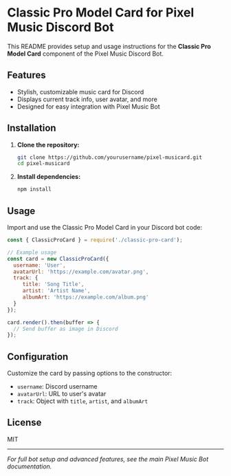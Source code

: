 # Classic Pro Model Card for Pixel Music Discord Bot

This README provides setup and usage instructions for the **Classic Pro Model Card** component of the Pixel Music Discord Bot.

## Features

- Stylish, customizable music card for Discord
- Displays current track info, user avatar, and more
- Designed for easy integration with Pixel Music Bot

## Installation

1. **Clone the repository:**
    ```bash
    git clone https://github.com/yourusername/pixel-musicard.git
    cd pixel-musicard
    ```

2. **Install dependencies:**
    ```bash
    npm install
    ```

## Usage

Import and use the Classic Pro Model Card in your Discord bot code:

```js
const { ClassicProCard } = require('./classic-pro-card');

// Example usage
const card = new ClassicProCard({
  username: 'User',
  avatarUrl: 'https://example.com/avatar.png',
  track: {
     title: 'Song Title',
     artist: 'Artist Name',
     albumArt: 'https://example.com/album.png'
  }
});

card.render().then(buffer => {
  // Send buffer as image in Discord
});
```

## Configuration

Customize the card by passing options to the constructor:

- `username`: Discord username
- `avatarUrl`: URL to user's avatar
- `track`: Object with `title`, `artist`, and `albumArt`

## License

MIT

---

*For full bot setup and advanced features, see the main Pixel Music Bot documentation.*